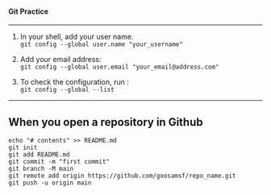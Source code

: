 #### Git Practice

---

1. In your shell, add your user name.  
    `git config --global user.name "your_username"`  

2. Add your email address:  
    `git config --global user.email "your_email@address.com"`  

3. To check the configuration, run :  
    `git config --global --list`

---

## When you open a repository in Github
```
echo "# contents" >> README.md
git init
git add README.md
git commit -m "first commit"
git branch -M main
git remote add origin https://github.com/goosamsf/repo_name.git
git push -u origin main

```
